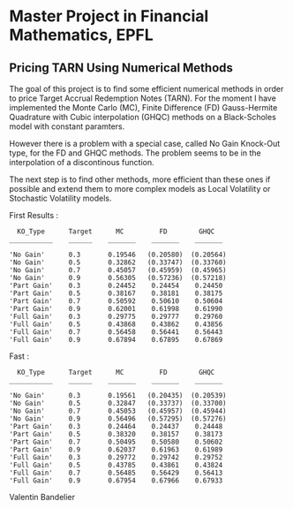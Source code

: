 # Master Project in Financial Mathematics, EPFL
## Pricing TARN Using Numerical Methods
The goal of this project is to find some efficient numerical methods in order to price Target Accrual Redemption Notes (TARN).
For the moment I have implemented the Monte Carlo (MC), Finite Difference (FD) Gauss-Hermite Quadrature with Cubic interpolation (GHQC) methods on a Black-Scholes model with constant paramters.

However there is a problem with a special case, called No Gain Knock-Out type, for the FD and GHQC methods. The problem seems to be in the interpolation of a discontinous function.

The next step is to find other methods, more efficient than these ones if possible and extend them to more complex models as Local Volatility or Stochastic Volatility models.

First Results :

      KO_Type      Target      MC         FD        GHQC  
    ___________    ______    _______    _______    _______

    'No Gain'      0.3       0.19546   (0.20580)  (0.20564)
    'No Gain'      0.5       0.32862   (0.33747)  (0.33760)
    'No Gain'      0.7       0.45057   (0.45959)  (0.45965)
    'No Gain'      0.9       0.56305   (0.57236)  (0.57218)
    'Part Gain'    0.3       0.24452    0.24454    0.24450
    'Part Gain'    0.5       0.38167    0.38181    0.38175
    'Part Gain'    0.7       0.50592    0.50610    0.50604
    'Part Gain'    0.9       0.62001    0.61998    0.61990
    'Full Gain'    0.3       0.29775    0.29777    0.29760
    'Full Gain'    0.5       0.43868    0.43862    0.43856
    'Full Gain'    0.7       0.56458    0.56441    0.56443
    'Full Gain'    0.9       0.67894    0.67895    0.67869
    
Fast :

      KO_Type      Target      MC         FD        GHQC  
    ___________    ______    _______    _______    _______

    'No Gain'      0.3       0.19561   (0.20435)  (0.20539)
    'No Gain'      0.5       0.32847   (0.33737)  (0.33700)
    'No Gain'      0.7       0.45053   (0.45957)  (0.45944)
    'No Gain'      0.9       0.56496   (0.57295)  (0.57276)
    'Part Gain'    0.3       0.24464    0.24437    0.24448
    'Part Gain'    0.5       0.38320    0.38157    0.38173
    'Part Gain'    0.7       0.50495    0.50580    0.50602
    'Part Gain'    0.9       0.62037    0.61963    0.61989
    'Full Gain'    0.3       0.29772    0.29742    0.29752
    'Full Gain'    0.5       0.43785    0.43861    0.43824
    'Full Gain'    0.7       0.56485    0.56429    0.56413
    'Full Gain'    0.9       0.67954    0.67966    0.67933

Valentin Bandelier
